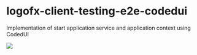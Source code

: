 # logofx-client-testing-e2e-codedui
Implementation of start application service and application context using CodedUI

<img src=https://ci.appveyor.com/api/projects/status/github/logofx/logofx-client-testing-e2e-codedui>
